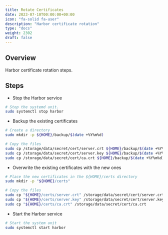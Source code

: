 ```yaml
---
title: Rotate Certificates
date: 2023-07-10T00:00:00+00:00
icon: "fa-solid fa-user"
description: "Harbor certificate rotation"
type: "docs"
weight: 2302
draft: false
---
```


## Overview

Harbor certificate rotation steps.

## Steps

- Stop the Harbor service

```bash
# Stop the systemd unit.
sudo systemctl stop harbor
```

- Backup the existing certificates

```bash
# Create a directory
sudo mkdir -p ${HOME}/backup/$(date +%Y%m%d)

# Copy the files
sudo cp /storage/data/secret/cert/server.crt ${HOME}/backup/$(date +%Y%m%d)/server.crt
sudo cp /storage/data/secret/cert/server.key ${HOME}/backup/$(date +%Y%m%d)/server.key
sudo cp /storage/data/secret/cert/ca.crt ${HOME}/backup/$(date +%Y%m%d)/ca.crt
```

- Overwrite the existing certificates with the new ones

```bash
# Place the new certificates in the ${HOME}/certs directory
sudo mkdir -p "${HOME}/certs"

# Copy the files
sudo cp "${HOME}/certs/server.crt" /storage/data/secret/cert/server.crt
sudo cp "${HOME}/certs/server.key" /storage/data/secret/cert/server.key
sudo cp "${HOME}/certs/ca.crt" /storage/data/secret/cert/ca.crt
```

- Start the Harbor service

```bash
# Start the system unit
sudo systemctl start harbor
```

